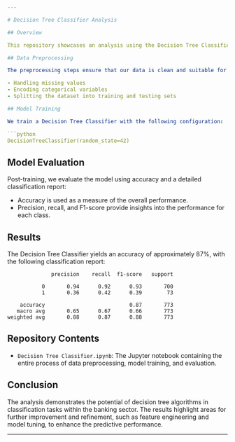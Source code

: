 ```yaml
---

# Decision Tree Classifier Analysis

## Overview

This repository showcases an analysis using the Decision Tree Classifier algorithm on a banking dataset. The goal is to predict whether a customer will subscribe to a term deposit, which is a common classification problem in the banking sector. The analysis involves data preprocessing, training a decision tree model, and evaluating its performance.

## Data Preprocessing

The preprocessing steps ensure that our data is clean and suitable for modeling:

- Handling missing values
- Encoding categorical variables
- Splitting the dataset into training and testing sets

## Model Training

We train a Decision Tree Classifier with the following configuration:

```python
DecisionTreeClassifier(random_state=42)
```

## Model Evaluation

Post-training, we evaluate the model using accuracy and a detailed classification report:

- Accuracy is used as a measure of the overall performance.
- Precision, recall, and F1-score provide insights into the performance for each class.

## Results

The Decision Tree Classifier yields an accuracy of approximately 87%, with the following classification report:

```
              precision    recall  f1-score   support

           0       0.94      0.92      0.93       700
           1       0.36      0.42      0.39        73

    accuracy                           0.87       773
   macro avg       0.65      0.67      0.66       773
weighted avg       0.88      0.87      0.88       773
```

## Repository Contents

- `Decision Tree Classifier.ipynb`: The Jupyter notebook containing the entire process of data preprocessing, model training, and evaluation.

## Conclusion

The analysis demonstrates the potential of decision tree algorithms in classification tasks within the banking sector. The results highlight areas for further improvement and refinement, such as feature engineering and model tuning, to enhance the predictive performance.

---
```

